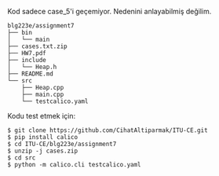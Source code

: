 Kod sadece case_5'i geçemiyor. Nedenini anlayabilmiş değilim.

```
blg223e/assignment7
├── bin
│   └── main
├── cases.txt.zip
├── HW7.pdf
├── include
│   └── Heap.h
├── README.md
└── src
    ├── Heap.cpp
    ├── main.cpp
    └── testcalico.yaml
```

Kodu test etmek için:

```shell
$ git clone https://github.com/CihatAltiparmak/ITU-CE.git
$ pip install calico
$ cd ITU-CE/blg223e/assignment7
$ unzip -j cases.zip
$ cd src
$ python -m calico.cli testcalico.yaml
```
